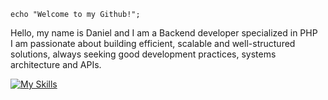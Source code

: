 <code>echo "Welcome to my Github!";</code>

<p align="left"> 
  Hello, my name is Daniel and I am a Backend developer specialized in PHP <br>
  I am passionate about building efficient, scalable and well-structured solutions, always seeking good development practices, systems architecture and APIs.
</p>

[![My Skills](https://skillicons.dev/icons?i=php,laravel,mysql,nodejs,aws,docker,kubernetes)](https://skillicons.dev)
